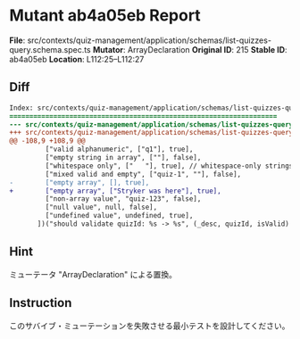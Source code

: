 # Mutant ab4a05eb Report

**File**: src/contexts/quiz-management/application/schemas/list-quizzes-query.schema.spec.ts
**Mutator**: ArrayDeclaration
**Original ID**: 215
**Stable ID**: ab4a05eb
**Location**: L112:25–L112:27

## Diff

```diff
Index: src/contexts/quiz-management/application/schemas/list-quizzes-query.schema.spec.ts
===================================================================
--- src/contexts/quiz-management/application/schemas/list-quizzes-query.schema.spec.ts	original
+++ src/contexts/quiz-management/application/schemas/list-quizzes-query.schema.spec.ts	mutated #215
@@ -108,9 +108,9 @@
         ["valid alphanumeric", ["q1"], true],
         ["empty string in array", [""], false],
         ["whitespace only", ["   "], true], // whitespace-only strings have length > 0
         ["mixed valid and empty", ["quiz-1", ""], false],
-        ["empty array", [], true],
+        ["empty array", ["Stryker was here"], true],
         ["non-array value", "quiz-123", false],
         ["null value", null, false],
         ["undefined value", undefined, true],
       ])("should validate quizId: %s -> %s", (_desc, quizId, isValid) => {
```

## Hint

ミューテータ "ArrayDeclaration" による置換。

## Instruction

このサバイブ・ミューテーションを失敗させる最小テストを設計してください。
